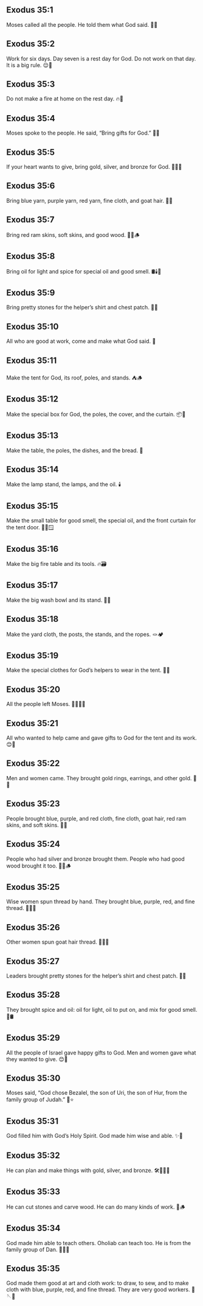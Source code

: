 ## Exodus 35:1
Moses called all the people. He told them what God said. 🧔📣
## Exodus 35:2
Work for six days. Day seven is a rest day for God. Do not work on that day. It is a big rule. 😌🙏
## Exodus 35:3
Do not make a fire at home on the rest day. 🔥🚫
## Exodus 35:4
Moses spoke to the people. He said, “Bring gifts for God.” 🧺🎁
## Exodus 35:5
If your heart wants to give, bring gold, silver, and bronze for God. 💛🥈🥉
## Exodus 35:6
Bring blue yarn, purple yarn, red yarn, fine cloth, and goat hair. 🧵🐐
## Exodus 35:7
Bring red ram skins, soft skins, and good wood. 🐏🧣🪵
## Exodus 35:8
Bring oil for light and spice for special oil and good smell. 🛢️🕯️🌿
## Exodus 35:9
Bring pretty stones for the helper’s shirt and chest patch. 💎👕
## Exodus 35:10
All who are good at work, come and make what God said. 🧰
## Exodus 35:11
Make the tent for God, its roof, poles, and stands. ⛺🪵
## Exodus 35:12
Make the special box for God, the poles, the cover, and the curtain. 📦🧵
## Exodus 35:13
Make the table, the poles, the dishes, and the bread. 🍞
## Exodus 35:14
Make the lamp stand, the lamps, and the oil. 🕯️
## Exodus 35:15
Make the small table for good smell, the special oil, and the front curtain for the tent door. 🧴🧡🪟
## Exodus 35:16
Make the big fire table and its tools. 🔥🗃️
## Exodus 35:17
Make the big wash bowl and its stand. 🧼🫧
## Exodus 35:18
Make the yard cloth, the posts, the stands, and the ropes. 🪢🏕️
## Exodus 35:19
Make the special clothes for God’s helpers to wear in the tent. 👕✨
## Exodus 35:20
All the people left Moses. 🚶‍♀️🚶‍♂️
## Exodus 35:21
All who wanted to help came and gave gifts to God for the tent and its work. 😊🎁
## Exodus 35:22
Men and women came. They brought gold rings, earrings, and other gold. 💍✨
## Exodus 35:23
People brought blue, purple, and red cloth, fine cloth, goat hair, red ram skins, and soft skins. 🧵🐐
## Exodus 35:24
People who had silver and bronze brought them. People who had good wood brought it too. 🥈🥉🪵
## Exodus 35:25
Wise women spun thread by hand. They brought blue, purple, red, and fine thread. 👩‍🧵🧶
## Exodus 35:26
Other women spun goat hair thread. 👩‍🧵🐐
## Exodus 35:27
Leaders brought pretty stones for the helper’s shirt and chest patch. 💎👔
## Exodus 35:28
They brought spice and oil: oil for light, oil to put on, and mix for good smell. 🌿🛢️
## Exodus 35:29
All the people of Israel gave happy gifts to God. Men and women gave what they wanted to give. 😊🎉
## Exodus 35:30
Moses said, “God chose Bezalel, the son of Uri, the son of Hur, from the family group of Judah.” 🧔⭐
## Exodus 35:31
God filled him with God’s Holy Spirit. God made him wise and able. ✨🙏
## Exodus 35:32
He can plan and make things with gold, silver, and bronze. 🛠️💛🥈🥉
## Exodus 35:33
He can cut stones and carve wood. He can do many kinds of work. 💎🪵
## Exodus 35:34
God made him able to teach others. Oholiab can teach too. He is from the family group of Dan. 🧑‍🏫👥
## Exodus 35:35
God made them good at art and cloth work: to draw, to sew, and to make cloth with blue, purple, red, and fine thread. They are very good workers. 🧵🪡🎨
